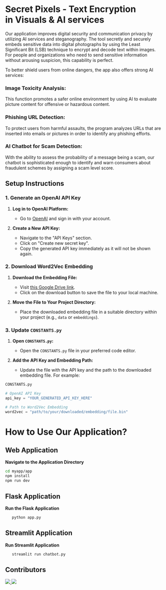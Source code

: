 
# Secret Pixels - Text Encryption in Visuals & AI services

Our application improves digital security and communication privacy by utilizing AI services and steganography. The tool secretly and securely embeds sensitive data into digital photographs by using the Least Significant Bit (LSB) technique to encrypt and decode text within images. For people and organizations who need to send sensitive information without arousing suspicion, this capability is perfect.

To better shield users from online dangers, the app also offers strong AI services:

### Image Toxicity Analysis: 
This function promotes a safer online environment by using AI to evaluate picture content for offensive or hazardous content.

### Phishing URL Detection: 
To protect users from harmful assaults, the program analyzes URLs that are inserted into emails or pictures in order to identify any phishing efforts.

### AI Chatbot for Scam Detection: 
With the ability to assess the probability of a message being a scam, our chatbot is sophisticated enough to identify and warn consumers about fraudulent schemes by assigning a scam level score.

## Setup Instructions

### 1. Generate an OpenAI API Key
1. **Log in to OpenAI Platform:**
   - Go to [OpenAI](https://platform.openai.com) and sign in with your account.

2. **Create a New API Key:**
   - Navigate to the "API Keys" section.
   - Click on "Create new secret key".
   - Copy the generated API key immediately as it will not be shown again.

### 2. Download Word2Vec Embedding
1. **Download the Embedding File:**
   - Visit [this Google Drive link](https://drive.google.com/file/d/0B7XkCwpI5KDYNlNUTTlSS21pQmM/edit?resourcekey=0-wjGZdNAUop6WykTtMip30g).
   - Click on the download button to save the file to your local machine.

2. **Move the File to Your Project Directory:**
   - Place the downloaded embedding file in a suitable directory within your project (e.g., `data` or `embeddings`).

### 3. Update `CONSTANTS.py`
1. **Open `CONSTANTS.py`:**
   - Open the `CONSTANTS.py` file in your preferred code editor.

2. **Add the API Key and Embedding Path:**
   - Update the file with the API key and the path to the downloaded embedding file. For example:

```python
CONSTANTS.py

# OpenAI API Key
api_key = "YOUR_GENERATED_API_KEY_HERE"

# Path to Word2Vec Embedding
word2vec = "path/to/your/downloaded/embedding/file.bin"
```

# How to Use Our Application?
## Web Application
 **Navigate to the Application Directory**
   ```sh
   cd myapp/app
   npm install
   npm run dev
   ```
## Flask Application
 **Run the Flask Application**
```sh
   python app.py
```
## Streamlit Application
 **Run Streamlit Application**
 ```sh
    streamlit run chatbot.py
```
## Contributors
<a href="https://github.com/alokillur/Secret-Pixels/graphs/contributors">
  <img src="https://contrib.rocks/image?repo=alokillur/Secret-Pixels" />
</a>

<a href="https://github.com/ashwinbekal/SystemX64/graphs/contributors">
  <img src="https://contrib.rocks/image?repo=ashwinbekal/SystemX64" />
</a>


